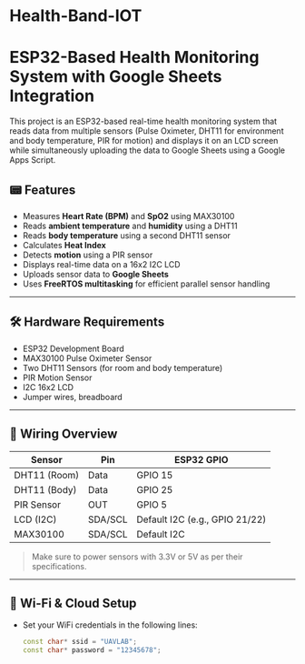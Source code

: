 # Health-Band-IOT
# ESP32-Based Health Monitoring System with Google Sheets Integration

This project is an ESP32-based real-time health monitoring system that reads data from multiple sensors (Pulse Oximeter, DHT11 for environment and body temperature, PIR for motion) and displays it on an LCD screen while simultaneously uploading the data to Google Sheets using a Google Apps Script.

## 📟 Features

- Measures **Heart Rate (BPM)** and **SpO2** using MAX30100
- Reads **ambient temperature** and **humidity** using a DHT11
- Reads **body temperature** using a second DHT11 sensor
- Calculates **Heat Index**
- Detects **motion** using a PIR sensor
- Displays real-time data on a 16x2 I2C LCD
- Uploads sensor data to **Google Sheets**
- Uses **FreeRTOS multitasking** for efficient parallel sensor handling

---

## 🛠️ Hardware Requirements

- ESP32 Development Board
- MAX30100 Pulse Oximeter Sensor
- Two DHT11 Sensors (for room and body temperature)
- PIR Motion Sensor
- I2C 16x2 LCD
- Jumper wires, breadboard

---

## 🔌 Wiring Overview

| Sensor | Pin | ESP32 GPIO |
|--------|-----|------------|
| DHT11 (Room) | Data | GPIO 15 |
| DHT11 (Body) | Data | GPIO 25 |
| PIR Sensor | OUT | GPIO 5 |
| LCD (I2C) | SDA/SCL | Default I2C (e.g., GPIO 21/22) |
| MAX30100 | SDA/SCL | Default I2C |

> Make sure to power sensors with 3.3V or 5V as per their specifications.

---

## 📶 Wi-Fi & Cloud Setup

- Set your WiFi credentials in the following lines:
  ```cpp
  const char* ssid = "UAVLAB";
  const char* password = "12345678";
